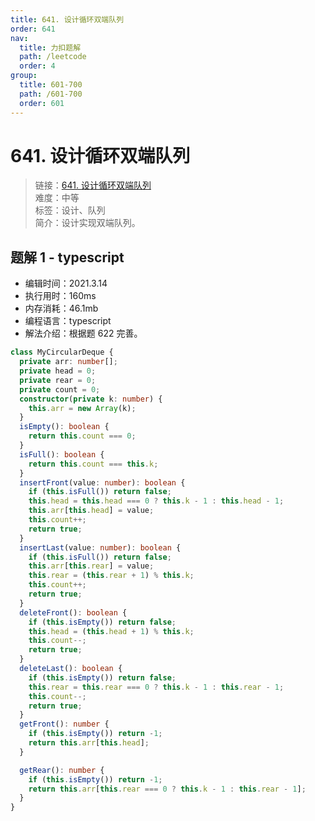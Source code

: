 ```yaml
---
title: 641. 设计循环双端队列
order: 641
nav:
  title: 力扣题解
  path: /leetcode
  order: 4
group:
  title: 601-700
  path: /601-700
  order: 601
---
```


# 641. 设计循环双端队列

> 链接：[641. 设计循环双端队列](https://leetcode-cn.com/problems/design-circular-deque/)  
> 难度：中等  
> 标签：设计、队列  
> 简介：设计实现双端队列。

## 题解 1 - typescript

- 编辑时间：2021.3.14
- 执行用时：160ms
- 内存消耗：46.1mb
- 编程语言：typescript
- 解法介绍：根据题 622 完善。

```typescript
class MyCircularDeque {
  private arr: number[];
  private head = 0;
  private rear = 0;
  private count = 0;
  constructor(private k: number) {
    this.arr = new Array(k);
  }
  isEmpty(): boolean {
    return this.count === 0;
  }
  isFull(): boolean {
    return this.count === this.k;
  }
  insertFront(value: number): boolean {
    if (this.isFull()) return false;
    this.head = this.head === 0 ? this.k - 1 : this.head - 1;
    this.arr[this.head] = value;
    this.count++;
    return true;
  }
  insertLast(value: number): boolean {
    if (this.isFull()) return false;
    this.arr[this.rear] = value;
    this.rear = (this.rear + 1) % this.k;
    this.count++;
    return true;
  }
  deleteFront(): boolean {
    if (this.isEmpty()) return false;
    this.head = (this.head + 1) % this.k;
    this.count--;
    return true;
  }
  deleteLast(): boolean {
    if (this.isEmpty()) return false;
    this.rear = this.rear === 0 ? this.k - 1 : this.rear - 1;
    this.count--;
    return true;
  }
  getFront(): number {
    if (this.isEmpty()) return -1;
    return this.arr[this.head];
  }

  getRear(): number {
    if (this.isEmpty()) return -1;
    return this.arr[this.rear === 0 ? this.k - 1 : this.rear - 1];
  }
}
```
